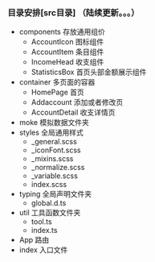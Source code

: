 ### 目录安排[src目录] （陆续更新。。。）
<ul>
  <li> components 存放通用组价
    <ul>
      <li> AccountIcon 图标组件
      <li> AccountItem 条目组件
      <li> IncomeHead 收支组件
      <li> StatisticsBox 首页头部金额展示组件
    </ul>
  <li> container 多页面的容器
    <ul>
      <li> HomePage 首页
      <li> Addaccount 添加或者修改页
      <li> AccountDetail 收支详情页
    </ul>
  <li> moke 模拟数据文件夹
  <li> styles 全局通用样式
    <ul>
      <li> _general.scss
      <li> _iconFont.scss
      <li> _mixins.scss
      <li> _normalize.scss
      <li> _variable.scss
      <li> index.scss
    </ul>
  <li> typing 全局声明文件夹
    <ul>
      <li> global.d.ts 
    </ul>
  <li> util 工具函数文件夹
    <ul>
      <li> tool.ts
      <li> index.ts
    </ul>
  <li> App 路由
  <li> index 入口文件
</ul>